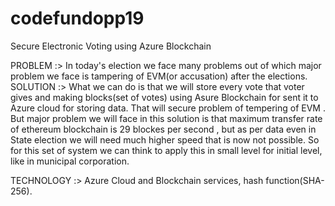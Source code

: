 # codefundopp19
Secure Electronic Voting using Azure Blockchain


PROBLEM :>  In today's election we face many problems out of which major problem we face is tampering of EVM(or accusation) after the elections. 
SOLUTION :> What we can do is that we will store every vote that voter gives and making blocks(set of votes) using Asure Blockchain for sent it to Azure cloud for storing data. That will secure problem of tempering of EVM . But major problem we will face in this solution is that maximum transfer rate of ethereum blockchain is 29 blockes per second , but as per data even in State election  we will need much higher speed that is now not possible. 
So for this set of system we can think to apply this in small level for initial level, like in municipal corporation.

TECHNOLOGY :> Azure Cloud and Blockchain services, hash function(SHA-256).

